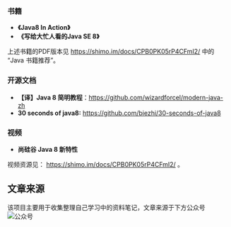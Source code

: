 ### 书籍

- **《Java8 In Action》**
- **《写给大忙人看的Java SE 8》**

上述书籍的PDF版本见 https://shimo.im/docs/CPB0PK05rP4CFmI2/ 中的 “Java 书籍推荐”。

### 开源文档

- **【译】Java 8 简明教程**：<https://github.com/wizardforcel/modern-java-zh>
- **30 seconds of java8:**  <https://github.com/biezhi/30-seconds-of-java8>

### 视频

- **尚硅谷 Java 8 新特性**

视频资源见： https://shimo.im/docs/CPB0PK05rP4CFmI2/ 。

## 文章来源

该项目主要用于收集整理自己学习中的资料笔记，文章来源于下方公众号<br>
![公众号](https://my-blog-to-use.oss-cn-beijing.aliyuncs.com/2019-6/167598cd2e17b8ec.png)

